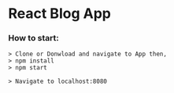 # React Blog App

### How to start:

```
> Clone or Donwload and navigate to App then, 
> npm install
> npm start

> Navigate to localhost:8080
```
